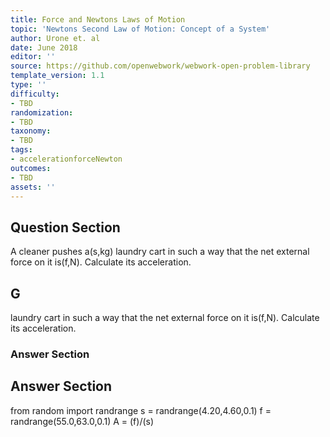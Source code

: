```yaml
---
title: Force and Newtons Laws of Motion
topic: 'Newtons Second Law of Motion: Concept of a System'
author: Urone et. al
date: June 2018
editor: ''
source: https://github.com/openwebwork/webwork-open-problem-library
template_version: 1.1
type: ''
difficulty:
- TBD
randomization:
- TBD
taxonomy:
- TBD
tags:
- accelerationforceNewton
outcomes:
- TBD
assets: ''
---
```


## Question Section 

A cleaner pushes a(s,kg) laundry cart in such a way that the net external force on it is(f,N). Calculate its acceleration.

## G
laundry cart in such a way that the net external force on it is(f,N). Calculate its acceleration.
### Answer Section


## Answer Section

from random import randrange
s = randrange(4.20,4.60,0.1)
f = randrange(55.0,63.0,0.1)
A = (f)/(s)